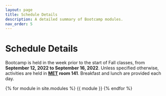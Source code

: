 ```yaml
---
layout: page
title: Schedule Details
description: A detailed summary of Bootcamp modules.
nav_order: 5
---
```


# Schedule Details

Bootcamp is held in the week prior to the start of Fall classes, from **September 12, 2022 to September 16, 2022**. Unless specified otherwise, activities are held in **[MET](https://goo.gl/maps/eXQLH5v2zcRU8f8P8) room 141**. Breakfast and lunch are provided each day.

{% for module in site.modules %}
{{ module }}
{% endfor %}
